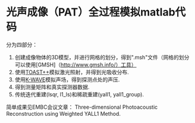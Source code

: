 # 光声成像（PAT）全过程模拟matlab代码
分为四部分：
1. 创建成像物体的3D模型，并进行网格的划分，得到".msh"文件（网格的划分可以使用[GMSH]（http://www.gmsh.info/）工具）
2. 使用[TOAST++](http://web4.cs.ucl.ac.uk/research/vis/toast/index.html)模拟激光照射，并得到光吸收分布.
3. 使用[K-WAVE](http://www.k-wave.org/index.php)模拟声场，得到探测点处的声压.
4. 得到测量矩阵和真实探测器数据.
5. 传统迭代重建(lsqr, l1_ls)和稀疏重建(yall1, yall1_group).

简单成果见EMBC会议文章： Three-dimensional Photoacoustic Reconstruction using Weighted YALL1 Method.
